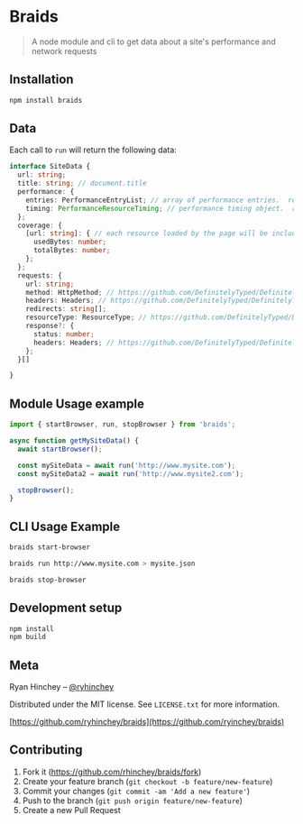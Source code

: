# Braids 

> A node module and cli to get data about a site's performance and network requests

## Installation
```sh
npm install braids
```

## Data

Each call to `run` will return the following data:

```typescript
interface SiteData {
  url: string;
  title: string; // document.title
  performance: {
    entries: PerformanceEntryList; // array of performance entries.  return value of window.performance.getEntries()
    timing: PerformanceResourceTiming; // performance timing object.  return value of window.perormance.timing
  };
  coverage: {
    [url: string]: { // each resource loaded by the page will be included
      usedBytes: number;
      totalBytes: number;
    };
  };
  requests: {
    url: string;
    method: HttpMethod; // https://github.com/DefinitelyTyped/DefinitelyTyped/blob/master/types/puppeteer/v1/index.d.ts#L928
    headers: Headers; // https://github.com/DefinitelyTyped/DefinitelyTyped/blob/master/types/puppeteer/v1/index.d.ts#L927
    redirects: string[];
    resourceType: ResourceType; // https://github.com/DefinitelyTyped/DefinitelyTyped/blob/master/types/puppeteer/v1/index.d.ts#L936
    response?: {
      status: number;
      headers: Headers; // https://github.com/DefinitelyTyped/DefinitelyTyped/blob/master/types/puppeteer/v1/index.d.ts#L92
    };
  }[]

}
```


## Module Usage example

```javascript
import { startBrowser, run, stopBrowser } from 'braids';

async function getMySiteData() {
  await startBrowser();

  const mySiteData = await run('http://www.mysite.com');
  const mySiteData2 = await run('http://www.mysite2.com');

  stopBrowser();
}
```

## CLI Usage Example
```bash
braids start-browser

braids run http://www.mysite.com > mysite.json

braids stop-browser

```

## Development setup

```sh
npm install
npm build
```


## Meta

Ryan Hinchey – [@ryhinchey](https://twitter.com/ryhinchey) 

Distributed under the MIT license. See ``LICENSE.txt`` for more information.

[https://github.com/ryhinchey/braids](https://github.com/ryinchey/braids)


## Contributing

1. Fork it (<https://github.com/rhinchey/braids/fork>)
2. Create your feature branch (`git checkout -b feature/new-feature`)
3. Commit your changes (`git commit -am 'Add a new feature'`)
4. Push to the branch (`git push origin feature/new-feature`)
5. Create a new Pull Request